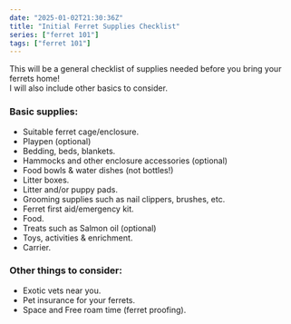 ```yaml
---
date: "2025-01-02T21:30:36Z"
title: "Initial Ferret Supplies Checklist"
series: ["ferret 101"]
tags: ["ferret 101"]
---
```

This will be a general checklist of supplies needed before you bring your ferrets home!<br>
I will also include other basics to consider.

### Basic supplies:
- Suitable ferret cage/enclosure.
- Playpen (optional)
- Bedding, beds, blankets.
- Hammocks and other enclosure accessories (optional)
- Food bowls & water dishes (not bottles!)
- Litter boxes.
- Litter and/or puppy pads.
- Grooming supplies such as nail clippers, brushes, etc.
- Ferret first aid/emergency kit.
- Food.
- Treats such as Salmon oil (optional)
- Toys, activities & enrichment.
- Carrier.

### Other things to consider:
- Exotic vets near you.
- Pet insurance for your ferrets.
- Space and Free roam time (ferret proofing).
